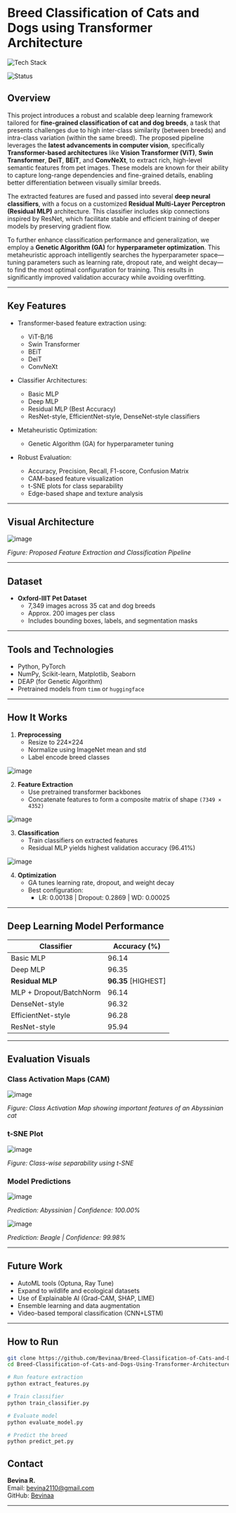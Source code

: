 # Breed Classification of Cats and Dogs using Transformer Architecture

![Tech Stack](https://img.shields.io/badge/tech%20stack-Python%20%7C%20Transformers%20%7C%20Deep%20Learning-blue)

![Status](https://img.shields.io/badge/status-Project%20Complete-brightgreen)

## Overview

This project introduces a robust and scalable deep learning framework tailored for **fine-grained classification of cat and dog breeds**, a task that presents challenges due to high inter-class similarity (between breeds) and intra-class variation (within the same breed). The proposed pipeline leverages the **latest advancements in computer vision**, specifically **Transformer-based architectures** like **Vision Transformer (ViT)**, **Swin Transformer**, **DeiT**, **BEiT**, and **ConvNeXt**, to extract rich, high-level semantic features from pet images. These models are known for their ability to capture long-range dependencies and fine-grained details, enabling better differentiation between visually similar breeds.

The extracted features are fused and passed into several **deep neural classifiers**, with a focus on a customized **Residual Multi-Layer Perceptron (Residual MLP)** architecture. This classifier includes skip connections inspired by ResNet, which facilitate stable and efficient training of deeper models by preserving gradient flow.

To further enhance classification performance and generalization, we employ a **Genetic Algorithm (GA)** for **hyperparameter optimization**. This metaheuristic approach intelligently searches the hyperparameter space—tuning parameters such as learning rate, dropout rate, and weight decay—to find the most optimal configuration for training. This results in significantly improved validation accuracy while avoiding overfitting.

---

## Key Features

- Transformer-based feature extraction using:
  - ViT-B/16
  - Swin Transformer
  - BEiT
  - DeiT
  - ConvNeXt

- Classifier Architectures:
  - Basic MLP
  - Deep MLP
  - Residual MLP (Best Accuracy)
  - ResNet-style, EfficientNet-style, DenseNet-style classifiers

- Metaheuristic Optimization:
  - Genetic Algorithm (GA) for hyperparameter tuning

- Robust Evaluation:
  - Accuracy, Precision, Recall, F1-score, Confusion Matrix
  - CAM-based feature visualization
  - t-SNE plots for class separability
  - Edge-based shape and texture analysis

---

## Visual Architecture

![image](https://github.com/user-attachments/assets/5e35a3e4-8011-4e00-b3ae-1d72d4fd9c88)

*Figure: Proposed Feature Extraction and Classification Pipeline*

---

## Dataset

- **Oxford-IIIT Pet Dataset**
  - 7,349 images across 35 cat and dog breeds
  - Approx. 200 images per class
  - Includes bounding boxes, labels, and segmentation masks

---

## Tools and Technologies

- Python, PyTorch
- NumPy, Scikit-learn, Matplotlib, Seaborn
- DEAP (for Genetic Algorithm)
- Pretrained models from `timm` or `huggingface`

---

## How It Works

1. **Preprocessing**
   - Resize to 224×224
   - Normalize using ImageNet mean and std
   - Label encode breed classes
   
![image](https://github.com/user-attachments/assets/393c74b5-6841-4450-804c-7838ca29f685)

2. **Feature Extraction**
   - Use pretrained transformer backbones
   - Concatenate features to form a composite matrix of shape `(7349 × 4352)`

![image](https://github.com/user-attachments/assets/f1cd9b66-6466-4c8c-9f99-8e0565d4593b) 

3. **Classification**
   - Train classifiers on extracted features
   - Residual MLP yields highest validation accuracy (96.41%)
    
![image](https://github.com/user-attachments/assets/8d1a69c5-c4c8-4c68-87cc-3aeb8c14c50d)

4. **Optimization**
   - GA tunes learning rate, dropout, and weight decay
   - Best configuration:
     - LR: 0.00138 | Dropout: 0.2869 | WD: 0.00025

---

## Deep Learning Model Performance

| Classifier | Accuracy (%) |
|------------|--------------|
| Basic MLP | 96.14 |
| Deep MLP | 96.35 |
| **Residual MLP** | **96.35** [HIGHEST]|
| MLP + Dropout/BatchNorm | 96.14 |
| DenseNet-style | 96.32 |
| EfficientNet-style | 96.28 |
| ResNet-style | 95.94 |

---

## Evaluation Visuals

### Class Activation Maps (CAM)

![image](https://github.com/user-attachments/assets/e83a1a70-f608-45de-9849-a31e6f08f20f)

*Figure: Class Activation Map showing important features of an Abyssinian cat*

### t-SNE Plot

![image](https://github.com/user-attachments/assets/1ab1eff2-6e0b-475a-9d69-67330e7e64d0)

*Figure: Class-wise separability using t-SNE*

### Model Predictions

![image](https://github.com/user-attachments/assets/c0b85a53-7042-4164-ba18-daab92fc3b40)

*Prediction: Abyssinian | Confidence: 100.00%*

![image](https://github.com/user-attachments/assets/17b53a27-cc3e-44b8-9d52-8f020ef383a5)

*Prediction: Beagle | Confidence: 99.98%*

---

## Future Work

- AutoML tools (Optuna, Ray Tune)
- Expand to wildlife and ecological datasets
- Use of Explainable AI (Grad-CAM, SHAP, LIME)
- Ensemble learning and data augmentation
- Video-based temporal classification (CNN+LSTM)

---

## How to Run

```bash
git clone https://github.com/Bevinaa/Breed-Classification-of-Cats-and-Dogs-Using-Transformer-Architecture
cd Breed-Classification-of-Cats-and-Dogs-Using-Transformer-Architecture

# Run feature extraction
python extract_features.py

# Train classifier
python train_classifier.py

# Evaluate model
python evaluate_model.py

# Predict the breed
python predict_pet.py
```

## Contact

**Bevina R.**  
Email: bevina2110@gmail.com  
GitHub: [Bevinaa](https://github.com/Bevinaa)

---

